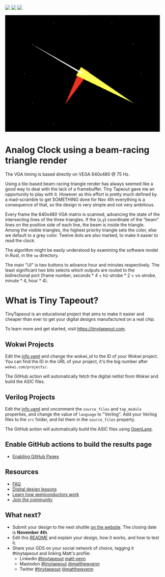 ![](../../workflows/gds/badge.svg) ![](../../workflows/docs/badge.svg) ![](../../workflows/wokwi_test/badge.svg)

![](clock.png)

# Analog Clock using a beam-racing triangle render

The VGA timing is based directly on VEGA 640x480 @ 75 Hz.

Using a tile-based beam-racing triangle render has always seemed like
a good way to deal with the lack of a framebuffer. Tiny Tapeout gave
me an opportunity to play with it.  However as this effort is pretty
much defined by a mad-scramble to get SOMETHING done for Nov 4th
everything is a consequence of that, so the design is very simple and
not very ambitious.

Every frame the 640x480 VGA matrix is scanned, advancing the state of
the intersecting lines of the three triangles.  If the (x,y)
coordinate of the "beam" lines on the positive side of each line, the
beam is inside the triangle.  Among the visible triangles, the highest
priority triangle sets the color, else we default to a grey color.
Twelve dots are also marked, to make it easier to read the clock.

The algorithm might be easily understood by examining the software
model in Rust, in the `sw` directory.

The main "UI" is two buttons to advance hour and minutes respectively.
The least significant two bits selects which outputs are routed to the
bidirectional port (frame number, seconds * 4 + hz-strobe * 2 +
vs-strobe, minute * 4, hour * 4).

# What is Tiny Tapeout?

TinyTapeout is an educational project that aims to make it easier and cheaper than ever to get your digital designs manufactured on a real chip.

To learn more and get started, visit https://tinytapeout.com.

## Wokwi Projects

Edit the [info.yaml](info.yaml) and change the wokwi_id to the ID of your Wokwi project. You can find the ID in the URL of your project, it's the big number after `wokwi.com/projects/`.

The GitHub action will automatically fetch the digital netlist from Wokwi and build the ASIC files.

## Verilog Projects

Edit the [info.yaml](info.yaml) and uncomment the `source_files` and `top_module` properties, and change the value of `language` to "Verilog". Add your Verilog files to the `src` folder, and list them in the `source_files` property.

The GitHub action will automatically build the ASIC files using [OpenLane](https://www.zerotoasiccourse.com/terminology/openlane/).

## Enable GitHub actions to build the results page

- [Enabling GitHub Pages](https://tinytapeout.com/faq/#my-github-action-is-failing-on-the-pages-part)

## Resources

- [FAQ](https://tinytapeout.com/faq/)
- [Digital design lessons](https://tinytapeout.com/digital_design/)
- [Learn how semiconductors work](https://tinytapeout.com/siliwiz/)
- [Join the community](https://discord.gg/rPK2nSjxy8)

## What next?

- Submit your design to the next shuttle [on the website](https://tinytapeout.com/#submit-your-design). The closing date is **November 4th**.
- Edit this [README](README.md) and explain your design, how it works, and how to test it.
- Share your GDS on your social network of choice, tagging it #tinytapeout and linking Matt's profile:
  - LinkedIn [#tinytapeout](https://www.linkedin.com/search/results/content/?keywords=%23tinytapeout) [matt-venn](https://www.linkedin.com/in/matt-venn/)
  - Mastodon [#tinytapeout](https://chaos.social/tags/tinytapeout) [@matthewvenn](https://chaos.social/@matthewvenn)
  - Twitter [#tinytapeout](https://twitter.com/hashtag/tinytapeout?src=hashtag_click) [@matthewvenn](https://twitter.com/matthewvenn)

